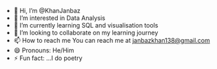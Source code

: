 - 👋 Hi, I’m @KhanJanbaz
- 👀 I’m interested in Data Analysis
- 🌱 I’m currently learning SQL and visualisation tools
- 💞️ I’m looking to collaborate on my learning journey
- 📫 How to reach me You can reach me at janbazkhan138@gmail.com
- 😄 Pronouns: He/Him
- ⚡ Fun fact: ...I do poetry

<!---
KhanJanbaz/KhanJanbaz is a ✨ special ✨ repository because its `README.md` (this file) appears on your GitHub profile.
You can click the Preview link to take a look at your changes.
--->

